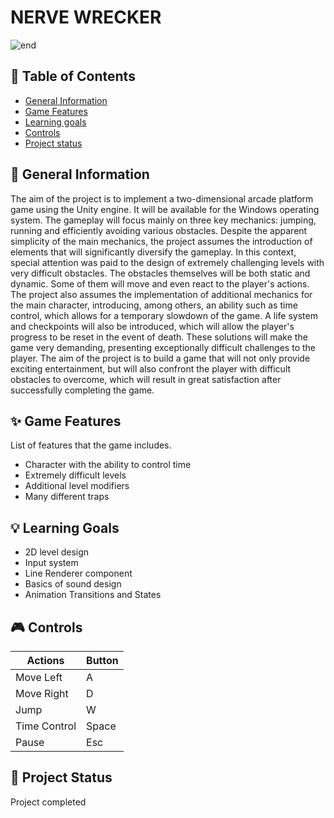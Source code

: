 # NERVE WRECKER

![end](https://github.com/ZuzRad/Nerve-wrecker/assets/107064508/148b3cd6-6160-47d2-b4b9-500bb09fef67)


## 📖 Table of Contents
* [General Information](https://github.com/ZuzRad/Nerve-wrecker#-general-information)
* [Game Features](https://github.com/ZuzRad/Nerve-wrecker#-game-features)
* [Learning goals](https://github.com/ZuzRad/Nerve-wrecker#-learning-goals)
* [Controls](https://github.com/ZuzRad/Nerve-wrecker#-controls)
* [Project status](https://github.com/ZuzRad/Nerve-wrecker#-project-status)

## 📝 General Information
The aim of the project is to implement a two-dimensional arcade platform game using the Unity engine. It will be available for the Windows operating system. The gameplay will focus mainly on three key mechanics: jumping, running and efficiently avoiding various obstacles. Despite the apparent simplicity of the main mechanics, the project assumes the introduction of elements that will significantly diversify the gameplay. In this context, special attention was paid to the design of extremely challenging levels with very difficult obstacles. The obstacles themselves will be both static and dynamic. Some of them will move and even react to the player's actions. The project also assumes the implementation of additional mechanics for the main character, introducing, among others, an ability such as time control, which allows for a temporary slowdown of the game. A life system and checkpoints will also be introduced, which will allow the player's progress to be reset in the event of death. These solutions will make the game very demanding, presenting exceptionally difficult challenges to the player. The aim of the project is to build a game that will not only provide exciting entertainment, but will also confront the player with difficult obstacles to overcome, which will result in great satisfaction after successfully completing the game.


## ✨ Game Features
List of features that the game includes.
- Character with the ability to control time
- Extremely difficult levels
- Additional level modifiers
- Many different traps

## 💡 Learning Goals
- 2D level design
- Input system
- Line Renderer component
- Basics of sound design
- Animation Transitions and States

## 🎮 Controls
| Actions           | Button        |
|-------------------|---------------|
| Move Left         | A             |
| Move Right        | D             |
| Jump              | W             |
| Time Control      | Space         |
| Pause             | Esc           |

## 🌱 Project Status
Project completed
